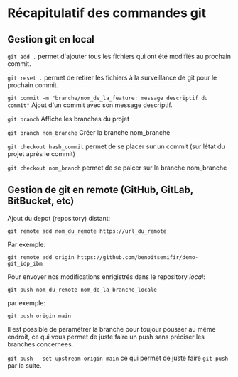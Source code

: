 # Récapitulatif des commandes git

## Gestion git en local

`git add .` permet d'ajouter tous les fichiers qui ont été modifiés au prochain commit.

`git reset .` permet de retirer les fichiers à la surveillance de git pour le prochain commit.

`git commit -m "branche/nom_de_la_feature: message descriptif du commit"` Ajout d'un commit avec son message descriptif.

`git branch` Affiche les branches du projet

`git branch nom_branche` Créer la branche nom_branche

`git checkout hash_commit` permet de se placer sur un commit (sur létat du projet aprés le commit)

`git checkout nom_branch` permet de se palcer sur la branche nom_branche

## Gestion de git en remote (GitHub, GitLab, BitBucket, etc)

Ajout du depot (repository) distant:

`git remote add nom_du_remote https://url_du_remote`

Par exemple:

`git remote add origin https://github.com/benoitsemifir/demo-git_idp_ibm`

Pour envoyer nos modifications enrigistrés dans le repository *local*:

`git push nom_du_remote nom_de_la_branche_locale`

par exemple:

`git push origin main`

Il est possible de paramétrer la branche pour toujour pousser au même endroit, ce qui vous permet de juste faire un push sans préciser les branches concernées.

`git push --set-upstream origin main` ce qui permet de juste faire `git push` par la suite.
